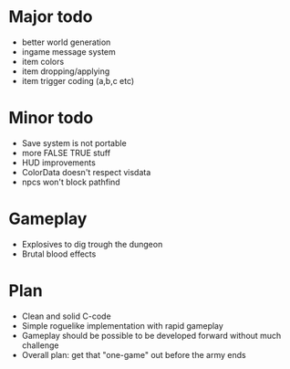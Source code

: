 Major todo
==========

* better world generation
* ingame message system
* item colors
* item dropping/applying
* item trigger coding (a,b,c etc)

Minor todo
==========

* Save system is not portable
* more FALSE TRUE stuff
* HUD improvements
* ColorData doesn't respect visdata
* npcs won't block pathfind

Gameplay
========

* Explosives to dig trough the dungeon
* Brutal blood effects

Plan
====

* Clean and solid C-code
* Simple roguelike implementation with rapid gameplay
* Gameplay should be possible to be developed forward without much challenge
* Overall plan: get that "one-game" out before the army ends
